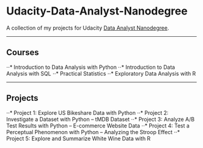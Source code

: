 # Udacity-Data-Analyst-Nanodegree
A collection of my projects for Udacity  [Data Analyst Nanodegree](https://www.udacity.com/course/data-analyst-nanodegree--nd002).
_____________________________________________________________________________________________________________

## Courses

⋅⋅* Introduction to Data Analysis with Python
⋅⋅* Introduction to Data Analysis with SQL
⋅⋅* Practical Statistics
⋅⋅* Exploratory Data Analysis with R
_____________________________________________________________________________________________________________

## Projects

⋅⋅* Project 1: Explore US Bikeshare Data with Python
⋅⋅* Project 2: Investigate a Dataset with Python – tMDB Dataset
⋅⋅* Project 3: Analyze A/B Test Results with Python – E-commerce Website Data
⋅⋅* Project 4: Test a Perceptual Phenomenon with Python – Analyzing the Stroop Effect
⋅⋅* Project 5: Explore and Summarize White Wine Data with R
